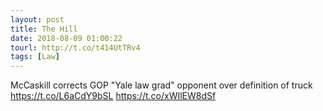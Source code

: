 ```yaml
---
layout: post
title: The Hill
date: 2018-08-09 01:00:22
tourl: http://t.co/t414UtTRv4
tags: [Law]
---
```

McCaskill corrects GOP "Yale law grad" opponent over definition of truck https://t.co/L6aCdY9bSL https://t.co/xWIlEW8dSf